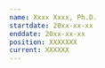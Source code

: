 ```yaml
---
name: Xxxx Xxxx, Ph.D.
startdate: 20xx-xx-xx
enddate: 20xx-xx-xx
position: XXXXXXX
current: XXXXXX
---
```


